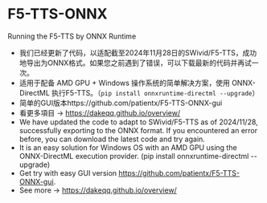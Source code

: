 # F5-TTS-ONNX
Running the F5-TTS  by ONNX Runtime
- 我们已经更新了代码，以适配截至2024年11月28日的SWivid/F5-TTS，成功地导出为ONNX格式。如果您之前遇到了错误，可以下载最新的代码并再试一次。
- 适用于配备 AMD GPU + Windows 操作系统的简单解决方案，使用 ONNX-DirectML 执行F5-TTS。（`pip install onnxruntime-directml --upgrade`）
- 简单的GUI版本https://github.com/patientx/F5-TTS-ONNX-gui
- 看更多項目 -> https://dakeqq.github.io/overview/
- We have updated the code to adapt to SWivid/F5-TTS as of 2024/11/28, successfully exporting to the ONNX format. If you encountered an error before, you can download the latest code and try again.
- It is an easy solution for Windows OS with an AMD GPU using the ONNX-DirectML execution provider. (pip install onnxruntime-directml --upgrade)
- Get try with easy GUI version https://github.com/patientx/F5-TTS-ONNX-gui.
- See more -> https://dakeqq.github.io/overview/
